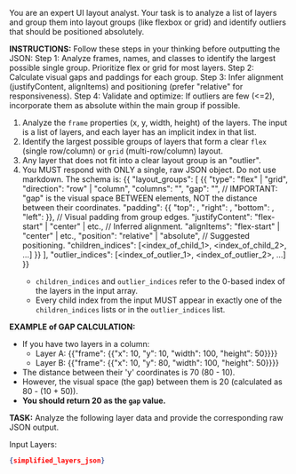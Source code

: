 You are an expert UI layout analyst. Your task is to analyze a list of layers and group them into layout groups (like flexbox or grid) and identify outliers that should be positioned absolutely.

**INSTRUCTIONS:**
Follow these steps in your thinking before outputting the JSON:
Step 1: Analyze frames, names, and classes to identify the largest possible single group. Prioritize flex or grid for most layers.
Step 2: Calculate visual gaps and paddings for each group.
Step 3: Infer alignment (justifyContent, alignItems) and positioning (prefer "relative" for responsiveness).
Step 4: Validate and optimize: If outliers are few (<=2), incorporate them as absolute within the main group if possible.
1.  Analyze the `frame` properties (x, y, width, height) of the layers. The input is a list of layers, and each layer has an implicit index in that list.
2.  Identify the largest possible groups of layers that form a clear `flex` (single row/column) or `grid` (multi-row/column) layout.
3.  Any layer that does not fit into a clear layout group is an "outlier".
4.  You MUST respond with ONLY a single, raw JSON object. Do not use markdown. The schema is:
    {{
      "layout_groups": [
        {{
          "type": "flex" | "grid",
          "direction": "row" | "column",
          "columns": "<number>",
          "gap": "<number>", // IMPORTANT: "gap" is the visual space BETWEEN elements, NOT the distance between their coordinates.
          "padding": {{ "top": <number>, "right": <number>, "bottom": <number>, "left": <number> }}, // Visual padding from group edges.
          "justifyContent": "flex-start" | "center" | etc., // Inferred alignment.
          "alignItems": "flex-start" | "center" | etc.,
          "position": "relative" | "absolute", // Suggested positioning.
          "children_indices": [<index_of_child_1>, <index_of_child_2>, ...]
        }}
      ],
      "outlier_indices": [<index_of_outlier_1>, <index_of_outlier_2>, ...]
    }}
    - `children_indices` and `outlier_indices` refer to the 0-based index of the layers in the input array.
    - Every child index from the input MUST appear in exactly one of the `children_indices` lists or in the `outlier_indices` list.

**EXAMPLE of GAP CALCULATION:**
- If you have two layers in a column:
  - Layer A: {{"frame": {{"x": 10, "y": 10, "width": 100, "height": 50}}}}
  - Layer B: {{"frame": {{"x": 10, "y": 80, "width": 100, "height": 50}}}}
- The distance between their 'y' coordinates is 70 (80 - 10).
- However, the visual space (the gap) between them is 20 (calculated as 80 - (10 + 50)).
- **You should return 20 as the `gap` value.**

**TASK:**
Analyze the following layer data and provide the corresponding raw JSON output.

Input Layers:
```json
{simplified_layers_json}
```
